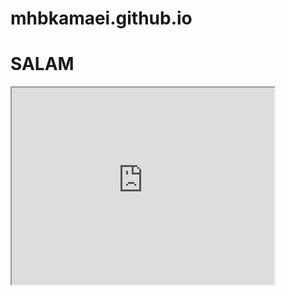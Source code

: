 # mhbkamaei.github.io
<h1>SALAM</h1>
<iframe width="420" height="315"
  src="https://www.youtube.com/embed/tgbNymZ7vqY">
</iframe> 
